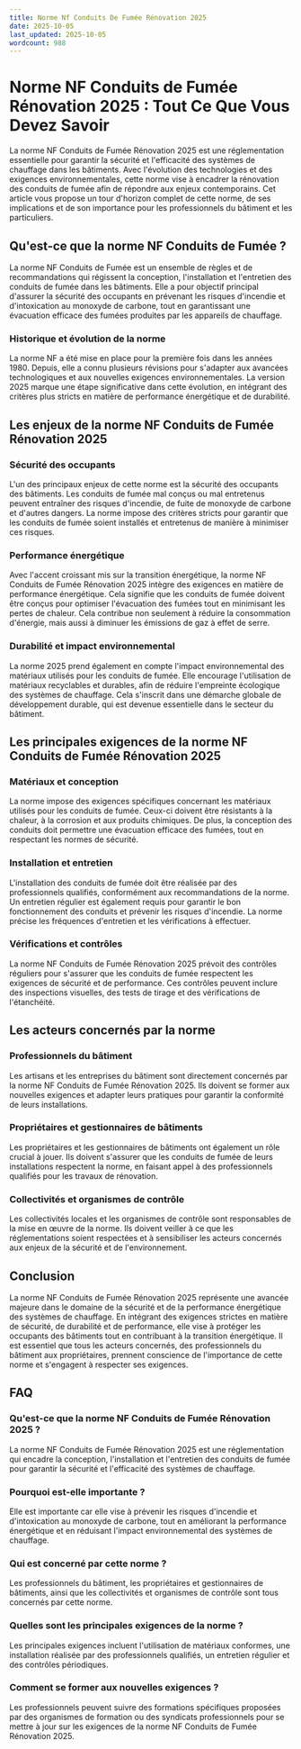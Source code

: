 ```yaml
---
title: Norme Nf Conduits De Fumée Rénovation 2025
date: 2025-10-05
last_updated: 2025-10-05
wordcount: 988
---
```


# Norme NF Conduits de Fumée Rénovation 2025 : Tout Ce Que Vous Devez Savoir

La norme NF Conduits de Fumée Rénovation 2025 est une réglementation essentielle pour garantir la sécurité et l'efficacité des systèmes de chauffage dans les bâtiments. Avec l'évolution des technologies et des exigences environnementales, cette norme vise à encadrer la rénovation des conduits de fumée afin de répondre aux enjeux contemporains. Cet article vous propose un tour d'horizon complet de cette norme, de ses implications et de son importance pour les professionnels du bâtiment et les particuliers.

## Qu'est-ce que la norme NF Conduits de Fumée ?

La norme NF Conduits de Fumée est un ensemble de règles et de recommandations qui régissent la conception, l'installation et l'entretien des conduits de fumée dans les bâtiments. Elle a pour objectif principal d'assurer la sécurité des occupants en prévenant les risques d'incendie et d'intoxication au monoxyde de carbone, tout en garantissant une évacuation efficace des fumées produites par les appareils de chauffage.

### Historique et évolution de la norme

La norme NF a été mise en place pour la première fois dans les années 1980. Depuis, elle a connu plusieurs révisions pour s'adapter aux avancées technologiques et aux nouvelles exigences environnementales. La version 2025 marque une étape significative dans cette évolution, en intégrant des critères plus stricts en matière de performance énergétique et de durabilité.

## Les enjeux de la norme NF Conduits de Fumée Rénovation 2025

### Sécurité des occupants

L'un des principaux enjeux de cette norme est la sécurité des occupants des bâtiments. Les conduits de fumée mal conçus ou mal entretenus peuvent entraîner des risques d'incendie, de fuite de monoxyde de carbone et d'autres dangers. La norme impose des critères stricts pour garantir que les conduits de fumée soient installés et entretenus de manière à minimiser ces risques.

### Performance énergétique

Avec l'accent croissant mis sur la transition énergétique, la norme NF Conduits de Fumée Rénovation 2025 intègre des exigences en matière de performance énergétique. Cela signifie que les conduits de fumée doivent être conçus pour optimiser l'évacuation des fumées tout en minimisant les pertes de chaleur. Cela contribue non seulement à réduire la consommation d'énergie, mais aussi à diminuer les émissions de gaz à effet de serre.

### Durabilité et impact environnemental

La norme 2025 prend également en compte l'impact environnemental des matériaux utilisés pour les conduits de fumée. Elle encourage l'utilisation de matériaux recyclables et durables, afin de réduire l'empreinte écologique des systèmes de chauffage. Cela s'inscrit dans une démarche globale de développement durable, qui est devenue essentielle dans le secteur du bâtiment.

## Les principales exigences de la norme NF Conduits de Fumée Rénovation 2025

### Matériaux et conception

La norme impose des exigences spécifiques concernant les matériaux utilisés pour les conduits de fumée. Ceux-ci doivent être résistants à la chaleur, à la corrosion et aux produits chimiques. De plus, la conception des conduits doit permettre une évacuation efficace des fumées, tout en respectant les normes de sécurité.

### Installation et entretien

L'installation des conduits de fumée doit être réalisée par des professionnels qualifiés, conformément aux recommandations de la norme. Un entretien régulier est également requis pour garantir le bon fonctionnement des conduits et prévenir les risques d'incendie. La norme précise les fréquences d'entretien et les vérifications à effectuer.

### Vérifications et contrôles

La norme NF Conduits de Fumée Rénovation 2025 prévoit des contrôles réguliers pour s'assurer que les conduits de fumée respectent les exigences de sécurité et de performance. Ces contrôles peuvent inclure des inspections visuelles, des tests de tirage et des vérifications de l'étanchéité.

## Les acteurs concernés par la norme

### Professionnels du bâtiment

Les artisans et les entreprises du bâtiment sont directement concernés par la norme NF Conduits de Fumée Rénovation 2025. Ils doivent se former aux nouvelles exigences et adapter leurs pratiques pour garantir la conformité de leurs installations.

### Propriétaires et gestionnaires de bâtiments

Les propriétaires et les gestionnaires de bâtiments ont également un rôle crucial à jouer. Ils doivent s'assurer que les conduits de fumée de leurs installations respectent la norme, en faisant appel à des professionnels qualifiés pour les travaux de rénovation.

### Collectivités et organismes de contrôle

Les collectivités locales et les organismes de contrôle sont responsables de la mise en œuvre de la norme. Ils doivent veiller à ce que les réglementations soient respectées et à sensibiliser les acteurs concernés aux enjeux de la sécurité et de l'environnement.

## Conclusion

La norme NF Conduits de Fumée Rénovation 2025 représente une avancée majeure dans le domaine de la sécurité et de la performance énergétique des systèmes de chauffage. En intégrant des exigences strictes en matière de sécurité, de durabilité et de performance, elle vise à protéger les occupants des bâtiments tout en contribuant à la transition énergétique. Il est essentiel que tous les acteurs concernés, des professionnels du bâtiment aux propriétaires, prennent conscience de l'importance de cette norme et s'engagent à respecter ses exigences.

## FAQ

### Qu'est-ce que la norme NF Conduits de Fumée Rénovation 2025 ?

La norme NF Conduits de Fumée Rénovation 2025 est une réglementation qui encadre la conception, l'installation et l'entretien des conduits de fumée pour garantir la sécurité et l'efficacité des systèmes de chauffage.

### Pourquoi est-elle importante ?

Elle est importante car elle vise à prévenir les risques d'incendie et d'intoxication au monoxyde de carbone, tout en améliorant la performance énergétique et en réduisant l'impact environnemental des systèmes de chauffage.

### Qui est concerné par cette norme ?

Les professionnels du bâtiment, les propriétaires et gestionnaires de bâtiments, ainsi que les collectivités et organismes de contrôle sont tous concernés par cette norme.

### Quelles sont les principales exigences de la norme ?

Les principales exigences incluent l'utilisation de matériaux conformes, une installation réalisée par des professionnels qualifiés, un entretien régulier et des contrôles périodiques.

### Comment se former aux nouvelles exigences ?

Les professionnels peuvent suivre des formations spécifiques proposées par des organismes de formation ou des syndicats professionnels pour se mettre à jour sur les exigences de la norme NF Conduits de Fumée Rénovation 2025.